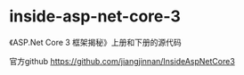﻿# inside-asp-net-core-3
《ASP.Net Core 3 框架揭秘》上册和下册的源代码


官方github
https://github.com/jiangjinnan/InsideAspNetCore3
